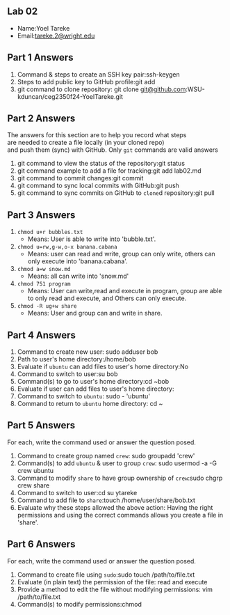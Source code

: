 ## Lab 02

- Name:Yoel Tareke
- Email:tareke.2@wright.edu

## Part 1 Answers

1. Command & steps to create an SSH key pair:ssh-keygen
2. Steps to add public key to GitHub profile:git add
3. git command to clone repository: git clone git@github.com:WSU-kduncan/ceg2350f24-YoelTareke.git

## Part 2 Answers

The answers for this section are to help you record what steps  
are needed to create a file locally (in your cloned repo)  
and push them (sync) with GitHub.  Only `git` commands are 
valid answers

1. git command to view the status of the repository:git status
2. git command example to add a file for tracking:git add lab02.md
3. git command to commit changes:git commit
4. git command to sync local commits with GitHub:git push
5. git command to sync commits on GitHub to `clone`d repository:git pull

## Part 3 Answers

1. `chmod u+r bubbles.txt`
    - Means: User is able to write into 'bubble.txt'.
2. `chmod u=rw,g-w,o-x banana.cabana`
    - Means: user can read and write, group can only write, others can only execute into 'banana.cabana'.
3. `chmod a=w snow.md`
    - Means: all can write into 'snow.md'
4. `chmod 751 program`
    - Means: User can write,read and execute in program, group are able to only read and execute, and Others can only execute.
5. `chmod -R ug+w share`
    - Means: User and group can  and write in share.

## Part 4 Answers

1. Command to create new user: sudo adduser bob
2. Path to user's home directory:/home/bob
3. Evaluate if `ubuntu` can add files to user's home directory:No
4. Command to switch to user:su bob
5. Command(s) to go to user's home directory:cd ~bob
6. Evaluate if user can add files to user's home directory:
7. Command to switch to `ubuntu`: sudo - 'ubuntu'
8. Command to return to `ubuntu` home directory: cd ~

## Part 5 Answers

For each, write the command used or answer the question posed.

1. Command to create group named `crew`: sudo groupadd 'crew'
2. Command(s) to add `ubuntu` & user to group `crew`: sudo usermod -a -G crew ubuntu
3. Command to modify `share` to have group ownership of `crew`:sudo chgrp crew share
4. Command to switch to user:cd su ytareke
5. Command to add file to `share`:touch /home/user/share/bob.txt
6. Evaluate why these steps allowed the above action: Having the right permissions and using the correct commands allows you create a file in 'share'.

## Part 6 Answers

For each, write the command used or answer the question posed.

1. Command to create file using `sudo`:sudo touch /path/to/file.txt
2. Evaluate (in plain text) the permission of the file: read and execute
3. Provide a method to edit the file without modifying permissions: vim /path/to/file.txt
4. Command(s) to modify permissions:chmod
